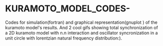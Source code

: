 # KURAMOTO_MODEL_CODES-
Codes for simulation(fortran) and graphical representation(gnuplot ) of the kuramoto model's results. And 2 cool gifs showing total synchronization of a 2D kuramoto model with n.n interaction and oscillator syncronization in a unit circle with lorentzian natural frequency distribution:).
